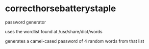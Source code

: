 correcthorsebatterystaple
=========================

password generator

uses the wordlist found at /usr/share/dict/words

generates a camel-cased password of 4 random words from that list
